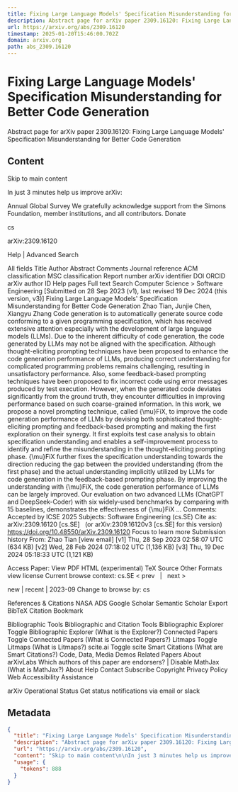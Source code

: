 ```yaml
---
title: Fixing Large Language Models' Specification Misunderstanding for Better Code Generation
description: Abstract page for arXiv paper 2309.16120: Fixing Large Language Models' Specification Misunderstanding for Better Code Generation
url: https://arxiv.org/abs/2309.16120
timestamp: 2025-01-20T15:46:00.702Z
domain: arxiv.org
path: abs_2309.16120
---
```


# Fixing Large Language Models' Specification Misunderstanding for Better Code Generation


Abstract page for arXiv paper 2309.16120: Fixing Large Language Models' Specification Misunderstanding for Better Code Generation


## Content

Skip to main content

In just 3 minutes help us improve arXiv:

Annual Global Survey
We gratefully acknowledge support from the Simons Foundation, member institutions, and all contributors.
Donate
>
cs
>
arXiv:2309.16120

Help | Advanced Search

All fields
Title
Author
Abstract
Comments
Journal reference
ACM classification
MSC classification
Report number
arXiv identifier
DOI
ORCID
arXiv author ID
Help pages
Full text
Search
Computer Science > Software Engineering
[Submitted on 28 Sep 2023 (v1), last revised 19 Dec 2024 (this version, v3)]
Fixing Large Language Models' Specification Misunderstanding for Better Code Generation
Zhao Tian, Junjie Chen, Xiangyu Zhang
Code generation is to automatically generate source code conforming to a given programming specification, which has received extensive attention especially with the development of large language models (LLMs). Due to the inherent difficulty of code generation, the code generated by LLMs may not be aligned with the specification. Although thought-eliciting prompting techniques have been proposed to enhance the code generation performance of LLMs, producing correct understanding for complicated programming problems remains challenging, resulting in unsatisfactory performance. Also, some feedback-based prompting techniques have been proposed to fix incorrect code using error messages produced by test execution. However, when the generated code deviates significantly from the ground truth, they encounter difficulties in improving performance based on such coarse-grained information. In this work, we propose a novel prompting technique, called {\mu}FiX, to improve the code generation performance of LLMs by devising both sophisticated thought-eliciting prompting and feedback-based prompting and making the first exploration on their synergy. It first exploits test case analysis to obtain specification understanding and enables a self-improvement process to identify and refine the misunderstanding in the thought-eliciting prompting phase. {\mu}FiX further fixes the specification understanding towards the direction reducing the gap between the provided understanding (from the first phase) and the actual understanding implicitly utilized by LLMs for code generation in the feedback-based prompting phase. By improving the understanding with {\mu}FiX, the code generation performance of LLMs can be largely improved. Our evaluation on two advanced LLMs (ChatGPT and DeepSeek-Coder) with six widely-used benchmarks by comparing with 15 baselines, demonstrates the effectiveness of {\mu}FiX ...
Comments:	Accepted by ICSE 2025
Subjects:	Software Engineering (cs.SE)
Cite as:	arXiv:2309.16120 [cs.SE]
 	(or arXiv:2309.16120v3 [cs.SE] for this version)
 	
https://doi.org/10.48550/arXiv.2309.16120
Focus to learn more
Submission history
From: Zhao Tian [view email]
[v1] Thu, 28 Sep 2023 02:58:07 UTC (634 KB)
[v2] Wed, 28 Feb 2024 07:18:02 UTC (1,136 KB)
[v3] Thu, 19 Dec 2024 05:18:33 UTC (1,121 KB)

Access Paper:
View PDF
HTML (experimental)
TeX Source
Other Formats
view license
Current browse context:
cs.SE
< prev   |   next >

new | recent | 2023-09
Change to browse by:
cs

References & Citations
NASA ADS
Google Scholar
Semantic Scholar
Export BibTeX Citation
Bookmark
 
Bibliographic Tools
Bibliographic and Citation Tools
Bibliographic Explorer Toggle
Bibliographic Explorer (What is the Explorer?)
Connected Papers Toggle
Connected Papers (What is Connected Papers?)
Litmaps Toggle
Litmaps (What is Litmaps?)
scite.ai Toggle
scite Smart Citations (What are Smart Citations?)
Code, Data, Media
Demos
Related Papers
About arXivLabs
Which authors of this paper are endorsers? | Disable MathJax (What is MathJax?)
About
Help
Contact
Subscribe
Copyright
Privacy Policy
Web Accessibility Assistance

arXiv Operational Status 
Get status notifications via email or slack

## Metadata

```json
{
  "title": "Fixing Large Language Models' Specification Misunderstanding for Better Code Generation",
  "description": "Abstract page for arXiv paper 2309.16120: Fixing Large Language Models' Specification Misunderstanding for Better Code Generation",
  "url": "https://arxiv.org/abs/2309.16120",
  "content": "Skip to main content\n\nIn just 3 minutes help us improve arXiv:\n\nAnnual Global Survey\nWe gratefully acknowledge support from the Simons Foundation, member institutions, and all contributors.\nDonate\n>\ncs\n>\narXiv:2309.16120\n\nHelp | Advanced Search\n\nAll fields\nTitle\nAuthor\nAbstract\nComments\nJournal reference\nACM classification\nMSC classification\nReport number\narXiv identifier\nDOI\nORCID\narXiv author ID\nHelp pages\nFull text\nSearch\nComputer Science > Software Engineering\n[Submitted on 28 Sep 2023 (v1), last revised 19 Dec 2024 (this version, v3)]\nFixing Large Language Models' Specification Misunderstanding for Better Code Generation\nZhao Tian, Junjie Chen, Xiangyu Zhang\nCode generation is to automatically generate source code conforming to a given programming specification, which has received extensive attention especially with the development of large language models (LLMs). Due to the inherent difficulty of code generation, the code generated by LLMs may not be aligned with the specification. Although thought-eliciting prompting techniques have been proposed to enhance the code generation performance of LLMs, producing correct understanding for complicated programming problems remains challenging, resulting in unsatisfactory performance. Also, some feedback-based prompting techniques have been proposed to fix incorrect code using error messages produced by test execution. However, when the generated code deviates significantly from the ground truth, they encounter difficulties in improving performance based on such coarse-grained information. In this work, we propose a novel prompting technique, called {\\mu}FiX, to improve the code generation performance of LLMs by devising both sophisticated thought-eliciting prompting and feedback-based prompting and making the first exploration on their synergy. It first exploits test case analysis to obtain specification understanding and enables a self-improvement process to identify and refine the misunderstanding in the thought-eliciting prompting phase. {\\mu}FiX further fixes the specification understanding towards the direction reducing the gap between the provided understanding (from the first phase) and the actual understanding implicitly utilized by LLMs for code generation in the feedback-based prompting phase. By improving the understanding with {\\mu}FiX, the code generation performance of LLMs can be largely improved. Our evaluation on two advanced LLMs (ChatGPT and DeepSeek-Coder) with six widely-used benchmarks by comparing with 15 baselines, demonstrates the effectiveness of {\\mu}FiX ...\nComments:\tAccepted by ICSE 2025\nSubjects:\tSoftware Engineering (cs.SE)\nCite as:\tarXiv:2309.16120 [cs.SE]\n \t(or arXiv:2309.16120v3 [cs.SE] for this version)\n \t\nhttps://doi.org/10.48550/arXiv.2309.16120\nFocus to learn more\nSubmission history\nFrom: Zhao Tian [view email]\n[v1] Thu, 28 Sep 2023 02:58:07 UTC (634 KB)\n[v2] Wed, 28 Feb 2024 07:18:02 UTC (1,136 KB)\n[v3] Thu, 19 Dec 2024 05:18:33 UTC (1,121 KB)\n\nAccess Paper:\nView PDF\nHTML (experimental)\nTeX Source\nOther Formats\nview license\nCurrent browse context:\ncs.SE\n< prev   |   next >\n\nnew | recent | 2023-09\nChange to browse by:\ncs\n\nReferences & Citations\nNASA ADS\nGoogle Scholar\nSemantic Scholar\nExport BibTeX Citation\nBookmark\n \nBibliographic Tools\nBibliographic and Citation Tools\nBibliographic Explorer Toggle\nBibliographic Explorer (What is the Explorer?)\nConnected Papers Toggle\nConnected Papers (What is Connected Papers?)\nLitmaps Toggle\nLitmaps (What is Litmaps?)\nscite.ai Toggle\nscite Smart Citations (What are Smart Citations?)\nCode, Data, Media\nDemos\nRelated Papers\nAbout arXivLabs\nWhich authors of this paper are endorsers? | Disable MathJax (What is MathJax?)\nAbout\nHelp\nContact\nSubscribe\nCopyright\nPrivacy Policy\nWeb Accessibility Assistance\n\narXiv Operational Status \nGet status notifications via email or slack",
  "usage": {
    "tokens": 888
  }
}
```
